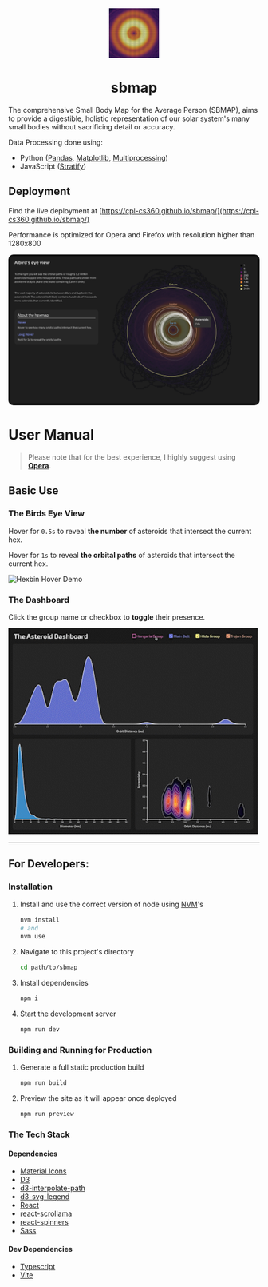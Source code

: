 <div align='center'><img src='./public/sbmap_icon.png' alt='icon' width=100/></div>
<h1 align='center'>sbmap</h1>

The comprehensive Small Body Map for the Average Person (SBMAP), aims to provide a digestible, holistic representation of our solar system's many small bodies without sacrificing detail or accuracy.

Data Processing done using:

- Python ([Pandas](https://pandas.pydata.org), [Matplotlib](https://matplotlib.org/stable/index.html#), [Multiprocessing](https://docs.python.org/3/library/multiprocessing.html))
- JavaScript ([Stratify](https://github.com/cpl-cs360/sbmap/blob/main/data/dashboard/Stratify.ts))

## Deployment

Find the live deployment at [https://cpl-cs360.github.io/sbmap/](https://cpl-cs360.github.io/sbmap/)

Performance is optimized for Opera and Firefox with resolution higher than 1280x800

<img alt='Hexbin Hero Image' src='./public/hexbin_hero.png' style='border-radius: 10px'/>

# User Manual

>Please note that for the best experience, I highly suggest using **[Opera](https://www.opera.com/download)**.

## Basic Use

### The Birds Eye View

Hover for `0.5s` to reveal **the number** of asteroids that intersect the current hex.


Hover for `1s` to reveal **the orbital paths** of asteroids that intersect the current hex.

<img alt='Hexbin Hover Demo' src='./public/hexbin_hover_demo.gif' width=500/>


### The Dashboard

Click the group name or checkbox to **toggle** their presence.

<img alt='Dashboard Toggle Demo' src='./public/dashboard_demo.gif' width=500/>

---

## For Developers:

### Installation

1. Install and use the correct version of node using [NVM](https://github.com/nvm-sh/nvm)'s
    ```sh
    nvm install
    # and
    nvm use
    ```

2. Navigate to this project's directory
    ```sh
    cd path/to/sbmap
    ```

3. Install dependencies
    ```sh
    npm i
    ```

4. Start the development server
    ```sh
    npm run dev
    ```

### Building and Running for Production

1. Generate a full static production build

   ```sh
   npm run build
   ```

2. Preview the site as it will appear once deployed

   ```sh
   npm run preview
   ```

### The Tech Stack

#### Dependencies
- [Material Icons](https://mui.com/material-ui/material-icons/)
- [D3](https://d3js.org)
- [d3-interpolate-path](https://github.com/pbeshai/d3-interpolate-path)
- [d3-svg-legend](https://d3-legend.susielu.com)
- [React](https://reactjs.org)
- [react-scrollama](https://github.com/jsonkao/react-scrollama)
- [react-spinners](https://github.com/davidhu2000/react-spinners)
- [Sass](https://sass-lang.com)

#### Dev Dependencies

- [Typescript](https://www.typescriptlang.org)
- [Vite](https://vitejs.dev)
